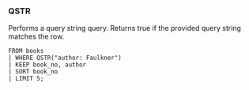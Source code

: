 <!--
This is generated by ESQL's AbstractFunctionTestCase. Do no edit it. See ../README.md for how to regenerate it.
-->

### QSTR
Performs a query string query. Returns true if the provided query string matches the row.

```
FROM books 
| WHERE QSTR("author: Faulkner")
| KEEP book_no, author 
| SORT book_no 
| LIMIT 5;
```
